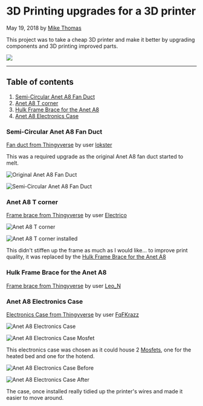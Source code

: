 # 3D Printing upgrades for a 3D printer

May 19, 2018 by [Mike Thomas](https://github.com/mikepthomas)

This project was to take a cheap 3D printer and make it better by upgrading components and 3D printing
improved parts.

![](https://github.com/mikepthomas/mikepthomas.github.io/raw/develop/src/img/printer/printed-items.jpg)

---

## Table of contents

1. [Semi-Circular Anet A8 Fan Duct](#semi-circular-anet-a8-fan-duct)
2. [Anet A8 T corner](#anet-a8-t-corner)
3. [Hulk Frame Brace for the Anet A8](#hulk-frame-brace-for-the-anet-a8)
4. [Anet A8 Electronics Case](#anet-a8-electronics-case)

### Semi-Circular Anet A8 Fan Duct

[Fan duct from Thingyverse](https://www.thingiverse.com/thing:1954001) by user [lokster](https://www.thingiverse.com/lokster)

This was a required upgrade as the original Anet A8 fan duct started to melt.

![Original Anet A8 Fan Duct](https://github.com/mikepthomas/mikepthomas.github.io/raw/develop/src/img/printer/original-fan-duct.jpg)

![Semi-Circular Anet A8 Fan Duct](https://github.com/mikepthomas/mikepthomas.github.io/raw/develop/src/img/printer/semi-circular-fan-duct.jpg)

### Anet A8 T corner

[Frame brace from Thingyverse](https://www.thingiverse.com/thing:1672959) by user [Electrico](https://www.thingiverse.com/Electrico)

![Anet A8 T corner](https://github.com/mikepthomas/mikepthomas.github.io/raw/develop/src/img/printer/t-corner.jpg)

![Anet A8 T corner installed](https://github.com/mikepthomas/mikepthomas.github.io/raw/develop/src/img/printer/t-corner-installed.jpg)

This didn't stiffen up the frame as much as I would like... to improve print quality, it was replaced by the [Hulk Frame Brace for the Anet A8](#hulk-frame-brace-for-the-anet-a8)

### Hulk Frame Brace for the Anet A8

[Frame brace from Thingyverse](https://www.thingiverse.com/thing:2189694) by user [Leo_N](https://www.thingiverse.com/Leo_N)

### Anet A8 Electronics Case

[Electronics Case from Thingyverse](https://www.thingiverse.com/thing:2670756) by user [FqFKrazz](https://www.thingiverse.com/FqFKrazz)

![Anet A8 Electronics Case](https://github.com/mikepthomas/mikepthomas.github.io/raw/develop/src/img/printer/electronics-case.jpg)

![Anet A8 Electronics Case Mosfet](https://github.com/mikepthomas/mikepthomas.github.io/raw/develop/src/img/printer/mosfet.jpg)

This electronics case was chosen as it could house 2 [Mosfets](#safety-upgrades), one for the heated bed and one for the hotend.

![Anet A8 Electronics Case Before](https://github.com/mikepthomas/mikepthomas.github.io/raw/develop/src/img/printer/electronics-case-before.jpg)

![Anet A8 Electronics Case After](https://github.com/mikepthomas/mikepthomas.github.io/raw/develop/src/img/printer/electronics-case-after.jpg)

The case, once installed really tidied up the printer's wires and made it easier to move around.
